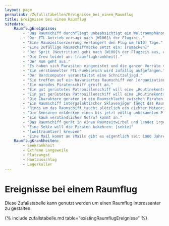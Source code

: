 ```yaml
---
layout: page
permalink: /Zufallstabellen/Ereignisse_bei_einem_Raumflug
title: Ereignisse bei einem Raumflug
sitedata:
    RaumflugEreignisse:
        - "Das Raumschiff durchfliegt unbeabsichtigt ein Weltraumphänomen: [weltraumphaenomen]"
        - "Der FTL-Antrieb versagt nach [W100]% der Flugzeit."
        - "Eine Raumzeitverzerrung verlängert den Flug um [W10] Tage."
        - "Eine zufällige Raumschiffmacke setzt ein: [rsmacken]"
        - "Der Sprit (Neutritium) geht nach [W100]% der Flugzeit aus, obwohl die Tanknadel noch genügend Reserven zeigt."
        - "Die Crew leidet an: [raumflugkrankheit]."
        - "Der Rum geht aus."
        - "Es haben sich Parasiten eingenistet und die ganzen Vorräte verseucht."
        - "Ein verstümmelter FTL-Funkspruch wird zufällig aufgefangen."
        - "Der Bordcomputer veranstaltet eine Schnitzeljagd."
        - "Sie treffen auf ein havariertes Raumschiff von [organisation]"
        - "Ein marodes Piratenschiff greift an."
        - "Ein gut gerüstetes Patrouillenschiff will eine „Routinekontrolle“ durchführen."
        - "Ein gut gerüstetes Patrouillenschiff will eine „Routinekontrolle“ durchführen, es sind aber doch stark gerüstete Piraten!"
        - "Die Charaktere geraten in ein Raumschlacht zwischen Piraten und Kriegsschiffen."
        - "Ein Raumschiff intergalaktischer Sklavenjäger fängt das Raumschiff in seinem Traktorstrahl."
        - "Rings um das Raumschiff taucht plötzlich ein dichter Meteoritengürtel auf."
        - "Die Sensoren entdecken einen bis jetzt völlig unbekannten Planeten."
        - "Ein kaum verständlicher Notruf kommt an."
        - "Das Raumschiff gerät in einen Raumzeitwirbel und landet irgendwo und irgendwann in der Galaxis."
        - "Eine Sekte will die Piraten bekehren: [sekte]"
        - "[weltraumtier] kreuzen"
        - "Eine Mail kommt an (Mails gibt es eigentlich seit 1000 Jahren nicht mehr)."
    RaumflugKrankheiten:
        - Seekrankheit
        - Extreme Langeweile
        - Platzangst
        - Hautausschlag
        - Lagerkoller
---
```


# Ereignisse bei einem Raumflug

Diese Zufallstabelle kann genutzt werden um einen Raumflug interessanter zu gestalten.

{% include zufallstabelle.md table="existingRaumflugEreignisse" %}
